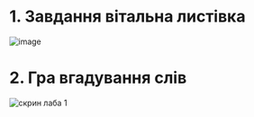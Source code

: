 # 1. Завдання вітальна листівка
![image](https://github.com/user-attachments/assets/2555a6ec-af35-42b2-91c5-5325903156de)

# 2. Гра вгадування слів

![скрин лаба 1](https://github.com/user-attachments/assets/c24d2920-f30b-4ece-9226-e95d8ef5e807)
